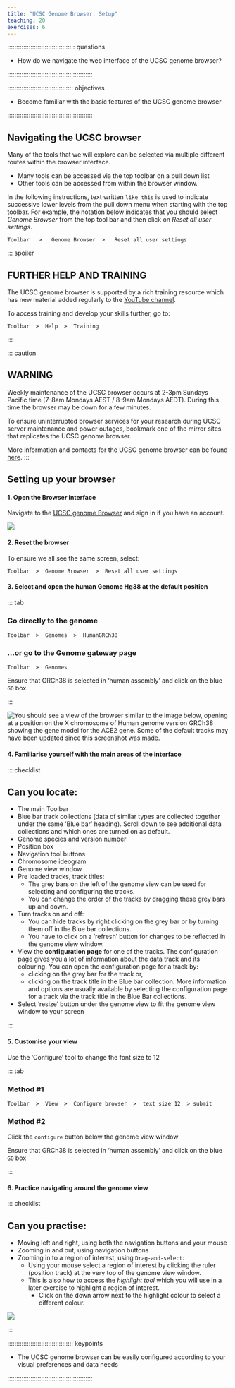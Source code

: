 ```yaml
---
title: "UCSC Genome Browser: Setup"
teaching: 20
exercises: 6
---
```


:::::::::::::::::::::::::::::::::::::: questions 

- How do we navigate the web interface of the UCSC genome browser?

::::::::::::::::::::::::::::::::::::::::::::::::

::::::::::::::::::::::::::::::::::::: objectives

- Become familiar with the basic features of the UCSC genome browser

::::::::::::::::::::::::::::::::::::::::::::::::

## Navigating the UCSC browser

Many of the tools that we will explore can be selected via multiple different routes within the browser interface. 

- Many tools can be accessed via the top toolbar on a pull down list
- Other tools can be accessed from within the browser window. 

In the following instructions, text written `like this` is used to indicate successive 
lower levels from the pull down menu when starting with the top toolbar. 
For example, the notation below indicates that you should select *Genome Browser* 
from the top tool bar and then click on *Reset all user settings*.

`Toolbar   >   Genome Browser  >   Reset all user settings`

::: spoiler
## FURTHER HELP AND TRAINING

The UCSC genome browser is supported by a rich training resource which has 
new material added regularly to the [YouTube channel](https://www.youtube.com/channel/UCQnUJepyNOw0p8s2otX4RYQ/videos).

To access training and develop your skills further, go to: 

`Toolbar  >  Help  >  Training`

:::

::: caution
## WARNING

Weekly maintenance of the UCSC browser occurs at 2-3pm Sundays Pacific time 
(7-8am Mondays AEST / 8-9am Mondays AEDT). During this time the browser may be 
down for a few minutes. 

To ensure uninterrupted browser services for your research during UCSC server 
maintenance and power outages, bookmark one of the mirror sites that replicates the UCSC genome browser.

More information and contacts for the UCSC genome browser can be found [here](http://seabass.mpipz.mpg.de/contacts.html).
:::



## Setting up your browser


#### 1. Open the Browser interface

Navigate to the [UCSC genome Browser](https://genome.ucsc.edu/) and sign in if you have an account.

![](episodes/fig/03UCSC_UCSCHome.png)


#### 2. Reset the browser

To ensure we all see the same screen, select:

`Toolbar  >  Genome Browser  >  Reset all user settings`


#### 3. Select and open the human Genome Hg38 at the default position

::: tab

### Go directly to the genome

`Toolbar  >  Genomes  >  HumanGRCh38`

### ...or go to the Genome gateway page

`Toolbar  >  Genomes`

Ensure that GRCh38 is selected in ‘human assembly’ and click on the blue `GO` box

:::

![You should see a view of the browser similar to the image below, opening at a position on the X chromosome of Human genome version GRCh38 showing the gene model for the ACE2 gene. Some of the default tracks may have been updated since this screenshot was made.](episodes/fig/03UCSC_UCSC_Hg38_opening_2021.png)


#### 4. Familiarise yourself with the main areas of the interface

::: checklist

## Can you locate:

- The main Toolbar
- Blue bar track collections (data of similar types are collected together under the same ‘Blue bar’ heading). Scroll down to see additional data collections and which ones are turned on as default.
- Genome species and version number
- Position box
- Navigation tool buttons
- Chromosome ideogram
- Genome view window
- Pre loaded tracks, track titles:
  - The grey bars on the left of the genome view can be used for selecting and configuring the tracks.
  - You can change the order of the tracks by dragging these grey bars up and down.
- Turn tracks on and off:
  - You can hide tracks by right clicking on the grey bar or by turning them off in the Blue bar collections.
  - You have to click on a ‘refresh’ button for changes to be reflected in the genome view window.
- View the **configuration page** for one of the tracks. The configuration page gives you a lot of information about the data track and its colouring. You can open the configuration page for a track by:
  - clicking on the grey bar for the track or,
  - clicking on the track title in the Blue bar collection. More information and options are usually available by selecting the configuration page for a track via the track title in the Blue Bar collections.
- Select ‘resize’ button under the genome view to fit the genome view window to your screen

:::

#### 5. Customise your view

Use the ‘Configure’ tool to change the font size to 12

::: tab

### Method #1

`Toolbar  >  View  >  Configure browser  >  text size 12  > submit`

### Method #2

Click the `configure` button below the genome view window

Ensure that GRCh38 is selected in ‘human assembly’ and click on the blue `GO` box

:::

#### 6. Practice navigating around the genome view

::: checklist

## Can you practise:

- Moving left and right, using both the navigation buttons and your mouse
- Zooming in and out, using navigation buttons
- Zooming in to a region of interest, using `Drag-and-select`:
  - Using your mouse select a region of interest by clicking the ruler (position track) at the very top of the genome view window.
  - This is also how to access the *highlight tool* which you will use in a later exercise to highlight a region of interest.
    - Click on the down arrow next to the highlight colour to select a different colour.

![](episodes/fig/03UCSC_drag-and-select.png)

:::

::::::::::::::::::::::::::::::::::::: keypoints 

- The UCSC genome browser can be easily configured according to your visual preferences and data needs

::::::::::::::::::::::::::::::::::::::::::::::::

